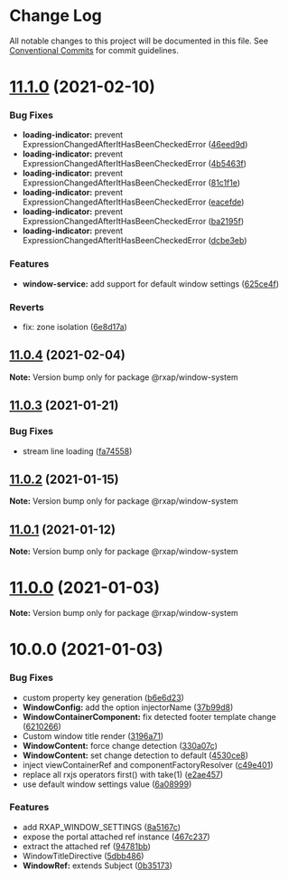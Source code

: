 # Change Log

All notable changes to this project will be documented in this file.
See [Conventional Commits](https://conventionalcommits.org) for commit guidelines.

# [11.1.0](https://gitlab.com/rxap/packages/compare/@rxap/window-system@11.0.4...@rxap/window-system@11.1.0) (2021-02-10)


### Bug Fixes

* **loading-indicator:** prevent ExpressionChangedAfterItHasBeenCheckedError ([46eed9d](https://gitlab.com/rxap/packages/commit/46eed9d377c86aee6572ff1daf4de215a568ca1c))
* **loading-indicator:** prevent ExpressionChangedAfterItHasBeenCheckedError ([4b5463f](https://gitlab.com/rxap/packages/commit/4b5463f77d9da1c3d476e1ae6952dd1fe16996a2))
* **loading-indicator:** prevent ExpressionChangedAfterItHasBeenCheckedError ([81c1f1e](https://gitlab.com/rxap/packages/commit/81c1f1e6ff5acd3115fa5da853b2844a6a4614e3))
* **loading-indicator:** prevent ExpressionChangedAfterItHasBeenCheckedError ([eacefde](https://gitlab.com/rxap/packages/commit/eacefde8aa5901aa629875b236cf9d829737c6ca))
* **loading-indicator:** prevent ExpressionChangedAfterItHasBeenCheckedError ([ba2195f](https://gitlab.com/rxap/packages/commit/ba2195f7a3941ab48b15f9b900e888211f61bbac))
* **loading-indicator:** prevent ExpressionChangedAfterItHasBeenCheckedError ([dcbe3eb](https://gitlab.com/rxap/packages/commit/dcbe3ebb6ad87c0ad128db712e9a658c25f38f06))


### Features

* **window-service:** add support for default window settings ([625ce4f](https://gitlab.com/rxap/packages/commit/625ce4f8cadf6196d9bfdff2a945c1d32c05fcae))


### Reverts

* fix: zone isolation ([6e8d17a](https://gitlab.com/rxap/packages/commit/6e8d17ab0c9cdb46bfd71142d4243b30eb9e74e6))





## [11.0.4](https://gitlab.com/rxap/packages/compare/@rxap/window-system@11.0.3...@rxap/window-system@11.0.4) (2021-02-04)

**Note:** Version bump only for package @rxap/window-system





## [11.0.3](https://gitlab.com/rxap/packages/compare/@rxap/window-system@10.2.1...@rxap/window-system@11.0.3) (2021-01-21)


### Bug Fixes

* stream line loading ([fa74558](https://gitlab.com/rxap/packages/commit/fa745582bb06e2af69aee9ee6e1f25e09f4550fe))





## [11.0.2](https://gitlab.com/rxap/packages/compare/@rxap/window-system@11.0.1...@rxap/window-system@11.0.2) (2021-01-15)

**Note:** Version bump only for package @rxap/window-system





## [11.0.1](https://gitlab.com/rxap/packages/compare/@rxap/window-system@11.0.0...@rxap/window-system@11.0.1) (2021-01-12)

**Note:** Version bump only for package @rxap/window-system





# [11.0.0](https://gitlab.com/rxap/packages/compare/@rxap/window-system@10.0.0...@rxap/window-system@11.0.0) (2021-01-03)

**Note:** Version bump only for package @rxap/window-system





# 10.0.0 (2021-01-03)


### Bug Fixes

* custom property key generation ([b6e6d23](https://gitlab.com/rxap/packages/commit/b6e6d23215f0b35e0de2d35003b186a3d435b8e4))
* **WindowConfig:** add the option injectorName ([37b99d8](https://gitlab.com/rxap/packages/commit/37b99d8e0eddf5b78a676af221333d262b2fd1b5))
* **WindowContainerComponent:** fix detected footer template change ([6210266](https://gitlab.com/rxap/packages/commit/6210266e0c94de0adbba440a0b7934c712ed5bc5))
* Custom window title render ([3196a71](https://gitlab.com/rxap/packages/commit/3196a71e883090bfdd2e0c3f7ccf822eaf2e0b14))
* **WindowContent:** force change detection ([330a07c](https://gitlab.com/rxap/packages/commit/330a07c23512f512c4bd3aede269d5c3cc4877b1))
* **WindowContent:** set change detection to default ([4530ce8](https://gitlab.com/rxap/packages/commit/4530ce8fd9abe0109b979f3fef22329fb08b5485))
* inject viewContainerRef and componentFactoryResolver ([c49e401](https://gitlab.com/rxap/packages/commit/c49e40101bb8f0026033d9fcdc8f2c58c59fb00b))
* replace all rxjs operators first() with take(1) ([e2ae457](https://gitlab.com/rxap/packages/commit/e2ae45771c8b01f30fc1a00f962e067d610296b7))
* use default window settings value ([6a08999](https://gitlab.com/rxap/packages/commit/6a089999d50bb24181eed10fbd3eb4fc72a3e879))


### Features

* add RXAP_WINDOW_SETTINGS ([8a5167c](https://gitlab.com/rxap/packages/commit/8a5167c891d9838e9cebd4f19faa8261122e599c))
* expose the portal attached ref instance ([467c237](https://gitlab.com/rxap/packages/commit/467c237e399ccb9220c9583ed369df5e575094a3))
* extract the attached ref ([94781bb](https://gitlab.com/rxap/packages/commit/94781bb7c3af15384d17ca272a53ea2d49a548ae))
* WindowTitleDirective ([5dbb486](https://gitlab.com/rxap/packages/commit/5dbb486d8b836b5b4cb85b0d1b110d00b931b68a))
* **WindowRef:** extends Subject ([0b35173](https://gitlab.com/rxap/packages/commit/0b35173b35797a03b295facb448beb945cde35fb))
